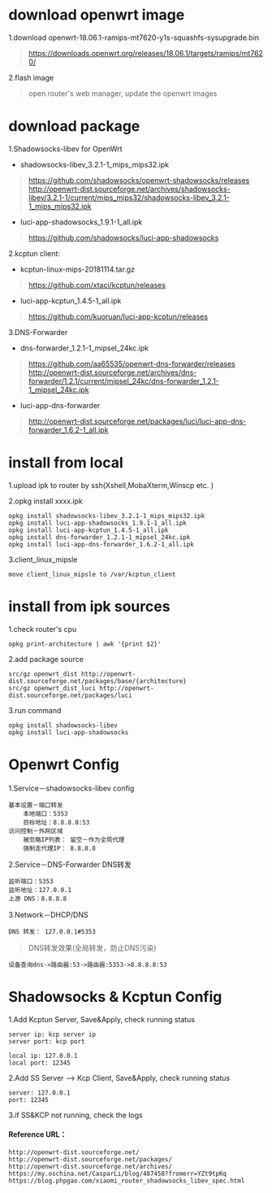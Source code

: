 download openwrt image 
====================
1.download openwrt-18.06.1-ramips-mt7620-y1s-squashfs-sysupgrade.bin
>https://downloads.openwrt.org/releases/18.06.1/targets/ramips/mt7620/

2.flash image

>open router's web manager,  update the  openwrt images

download package
====================
1.Shadowsocks-libev for OpenWrt    

- shadowsocks-libev_3.2.1-1_mips_mips32.ipk 
> https://github.com/shadowsocks/openwrt-shadowsocks/releases
> http://openwrt-dist.sourceforge.net/archives/shadowsocks-libev/3.2.1-1/current/mips_mips32/shadowsocks-libev_3.2.1-1_mips_mips32.ipk
>

- luci-app-shadowsocks_1.9.1-1_all.ipk
>https://github.com/shadowsocks/luci-app-shadowsocks    

2.kcptun client: 
- kcptun-linux-mips-20181114.tar.gz   
> https://github.com/xtaci/kcptun/releases

- luci-app-kcptun_1.4.5-1_all.ipk
>https://github.com/kuoruan/luci-app-kcptun/releases

3.DNS-Forwarder
- dns-forwarder_1.2.1-1_mipsel_24kc.ipk
 > https://github.com/aa65535/openwrt-dns-forwarder/releases
 > http://openwrt-dist.sourceforge.net/archives/dns-forwarder/1.2.1/current/mipsel_24kc/dns-forwarder_1.2.1-1_mipsel_24kc.ipk
- luci-app-dns-forwarder
>http://openwrt-dist.sourceforge.net/packages/luci/luci-app-dns-forwarder_1.6.2-1_all.ipk

install from local
===================
1.upload ipk to router by ssh(Xshell,MobaXterm,Winscp etc. )

2.opkg install  xxxx.ipk

    opkg install shadowsocks-libev_3.2.1-1_mips_mips32.ipk  
    opkg install luci-app-shadowsocks_1.9.1-1_all.ipk 
    opkg install luci-app-kcptun_1.4.5-1_all.ipk
    opkg install dns-forwarder_1.2.1-1_mipsel_24kc.ipk
    opkg install luci-app-dns-forwarder_1.6.2-1_all.ipk

3.client_linux_mipsle

    move client_linux_mipsle to /var/kcptun_client

install from ipk sources
============================
1.check router's cpu

    opkg print-architecture | awk '{print $2}'

2.add package source

    src/gz openwrt_dist http://openwrt-dist.sourceforge.net/packages/base/{architecture}
    src/gz openwrt_dist_luci http://openwrt-dist.sourceforge.net/packages/luci

3.run command

    opkg install shadowsocks-libev
    opkg install luci-app-shadowsocks


Openwrt Config 
============================
1.Service－shadowsocks-libev config 

    基本设置－端口转发
        本地端口：5353
        目标地址：8.8.8.8:53
    访问控制－外网区域
        被忽略IP列表： 留空－作为全局代理
        强制走代理IP： 8.8.8.8

2.Service－DNS-Forwarder DNS转发

    监听端口：5353
    监听地址：127.0.0.1
    上游 DNS：8.8.8.8

3.Network－DHCP/DNS

    DNS 转发： 127.0.0.1#5353

> DNS转发效果(全局转发，防止DNS污染)

    设备查询dns->路由器:53->路由器:5353->8.8.8.8:53


Shadowsocks & Kcptun Config
============================

1.Add Kcptun Server, Save&Apply, check running status

    server ip: kcp server ip    
    server port: kcp port
    
    local ip: 127.0.0.1
    local port: 12345
    
2.Add SS Server --> Kcp Client, Save&Apply, check running status

    server: 127.0.0.1   
    port: 12345
    
3.if SS&KCP not running, check the logs    

#### Reference URL：

    http://openwrt-dist.sourceforge.net/
    http://openwrt-dist.sourceforge.net/packages/
    http://openwrt-dist.sourceforge.net/archives/   
    https://my.oschina.net/CasparLi/blog/487458?fromerr=YZt9tpKq    
    https://blog.phpgao.com/xiaomi_router_shadowsocks_libev_spec.html
